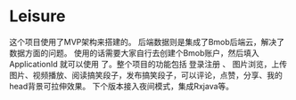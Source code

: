 # Leisure
这个项目使用了MVP架构来搭建的。 后端数据则是集成了Bmob后端云，解决了数据方面的问题。 使用的话需要大家自行去创建个Bmob账户，然后填入ApplicationId 就可以使用 了。整个项目的功能包括  登录注册 、 图片浏览，上传图片、视频播放、阅读搞笑段子，发布搞笑段子，可以评论，点赞，分享、我的head背景可拉伸效果。 下个版本接入夜间模式，集成Rxjava等。

